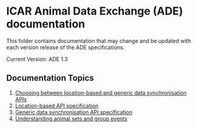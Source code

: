 # ICAR Animal Data Exchange (ADE) documentation

This folder contains documentation that may change and be updated with each version release of the ADE specifications.

Current Version: ADE 1.3

## Documentation Topics

1. [Choosing between location-based and generic data synchronisation APIs](location-or-data-exchange-api.md)
2. [Location-based API specification](location-based-api.md)
3. [Generic data synchronisation API specification](generic-data-exchange-api.md)
4. [Understanding animal sets and group events](understanding-animal-groups.md)

